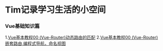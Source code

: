 # Tim记录学习生活的小空间
### Vue基础知识篇

1.[Vue基本教程00 (Vue-Router)动态路由的匹配](https://github.com/apacheao/blog/issues/22)
2.[Vue基本教程00 (Vue-Router)嵌套路由,编程式导航，命名视图](https://github.com/apacheao/blog/issues/23)
